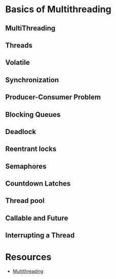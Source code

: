 # Basics of Multithreading

## MultiThreading
## Threads
## Volatile
## Synchronization
## Producer-Consumer Problem
## Blocking Queues
## Deadlock
## Reentrant locks
## Semaphores
## Countdown Latches
## Thread pool
## Callable and Future
## Interrupting a Thread



# Resources
* [Multithreading](https://www.youtube.com/watch?v=Hysb7hXp8B0&list=PLd3UqWTnYXOkWZUcbW68CbN9fyPFQ0LDk)
